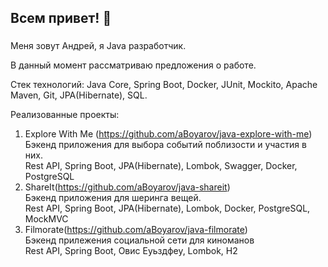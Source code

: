 ## Всем привет! 👋

### 

Меня зовут Андрей, я Java разработчик.

В данный момент рассматриваю предложения о работе.

Стек технологий: Java Core, Spring Boot, Docker,
JUnit, Mockito, Apache Maven, Git, JPA(Hibernate), SQL.

Реализованные проекты:
1. Explore With Me (https://github.com/aBoyarov/java-explore-with-me)    
Бэкенд приложения для выбора событий поблизости и участия в них.  
Rest API, Spring Boot, JPA(Hibernate), Lombok, Swagger, Docker, PostgreSQL  
2. ShareIt(https://github.com/aBoyarov/java-shareit)    
Бэкенд приложения для шеринга вещей.  
Rest API, Spring Boot, JPA(Hibernate), Lombok, Docker, PostgreSQL, MockMVC
3. Filmorate(https://github.com/aBoyarov/java-filmorate)      
Бэкенд прилежения социальной сети для киноманов  
Rest API, Spring Boot, Овис Еуьздфеу, Lombok, H2

